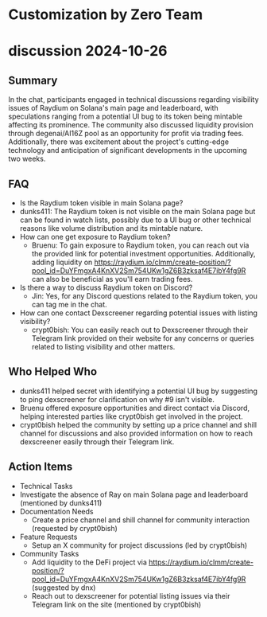 # Customization by Zero Team

# discussion 2024-10-26

## Summary
 In the chat, participants engaged in technical discussions regarding visibility issues of Raydium on Solana's main page and leaderboard, with speculations ranging from a potential UI bug to its token being mintable affecting its prominence. The community also discussed liquidity provision through degenai/AI16Z pool as an opportunity for profit via trading fees. Additionally, there was excitement about the project's cutting-edge technology and anticipation of significant developments in the upcoming two weeks.

## FAQ
 - Is the Raydium token visible in main Solana page?
  - dunks411: The Raydium token is not visible on the main Solana page but can be found in watch lists, possibly due to a UI bug or other technical reasons like volume distribution and its mintable nature.
- How can one get exposure to Raydium token?
  - Bruenu: To gain exposure to Raydium token, you can reach out via the provided link for potential investment opportunities. Additionally, adding liquidity on https://raydium.io/clmm/create-position/?pool_id=DuYFmgxA4KnXV2Sm754UKw1gZ6B3zksaf4E7ibY4fg9R can also be beneficial as you'll earn trading fees.
- Is there a way to discuss Raydium token on Discord?
  - Jin: Yes, for any Discord questions related to the Raydium token, you can tag me in the chat.
- How can one contact Dexscreener regarding potential issues with listing visibility?
  - crypt0bish: You can easily reach out to Dexscreener through their Telegram link provided on their website for any concerns or queries related to listing visibility and other matters.

## Who Helped Who
 - dunks411 helped secret with identifying a potential UI bug by suggesting to ping dexscreener for clarification on why #9 isn't visible.
- Bruenu offered exposure opportunities and direct contact via Discord, helping interested parties like crypt0bish get involved in the project.
- crypt0bish helped the community by setting up a price channel and shill channel for discussions and also provided information on how to reach dexscreener easily through their Telegram link.

## Action Items
 - Technical Tasks
  - Investigate the absence of Ray on main Solana page and leaderboard (mentioned by dunks411)
- Documentation Needs
  - Create a price channel and shill channel for community interaction (requested by crypt0bish)
- Feature Requests
  - Setup an X community for project discussions (led by crypt0bish)
- Community Tasks
  - Add liquidity to the DeFi project via https://raydium.io/clmm/create-position/?pool_id=DuYFmgxA4KnXV2Sm754UKw1gZ6B3zksaf4E7ibY4fg9R (suggested by dnx)
  - Reach out to dexscreener for potential listing issues via their Telegram link on the site (mentioned by crypt0bish)

